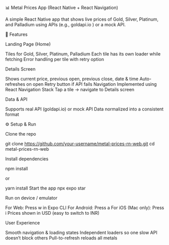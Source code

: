 📊 Metal Prices App (React Native + React Navigation)

A simple React Native app that shows live prices of Gold, Silver, Platinum, and Palladium using APIs (e.g., goldapi.io
) or a mock API.

🔑 Features

Landing Page (Home)

Tiles for Gold, Silver, Platinum, Palladium
Each tile has its own loader while fetching
Error handling per tile with retry option

Details Screen

Shows current price, previous open, previous close, date & time
Auto-refreshes on open
Retry button if API fails
Navigation
Implemented using React Navigation Stack
Tap a tile → navigate to Details screen

Data & API

Supports real API (goldapi.io) or mock API
Data normalized into a consistent format

⚙️ Setup & Run

Clone the repo

git clone https://github.com/your-username/metal-prices-rn-web.git
cd metal-prices-rn-web


Install dependencies

npm install

or

yarn install
Start the app
npx expo star

Run on device / emulator

For Web: Press w in Expo CLI
For Android: Press a
For iOS (Mac only): Press i
Prices shown in USD (easy to switch to INR)

User Experience

Smooth navigation & loading states
Independent loaders so one slow API doesn’t block others
Pull-to-refresh reloads all metals
